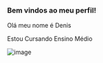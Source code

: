 ### Bem vindos ao meu perfil!

Olá meu nome é Denis

Estou Cursando Ensino Médio

![image](https://github.com/07denxz/07denxz/assets/170099182/e78d703f-3c10-446c-84cd-b4645b7c1994)


